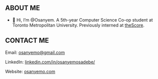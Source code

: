 ## ABOUT ME
- 👋 Hi, I’m @Osanyem. A 5th-year Computer Science Co-op student at Toronto Metropolitan University. Previously interned at [theScore](https://www.thescore.com/).



## CONTACT ME
Email: osanyemo@gmail.com

LinkedIn: [linkedin.com/in/osanyemosadebe/](https://www.linkedin.com/in/osanyemosadebe/)


Website: [osanyemo.com](https://osanyemo.com/)


